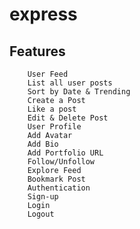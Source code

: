 # express

## Features

        User Feed
        List all user posts
        Sort by Date & Trending
        Create a Post
        Like a post
        Edit & Delete Post
        User Profile
        Add Avatar
        Add Bio
        Add Portfolio URL
        Follow/Unfollow
        Explore Feed
        Bookmark Post
        Authentication
        Sign-up
        Login
        Logout
